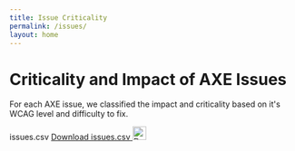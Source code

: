 ```yaml
---
title: Issue Criticality
permalink: /issues/
layout: home
---
```


<link rel="stylesheet" href="/assets/css/data.css">

# Criticality and Impact of AXE Issues
For each AXE issue, we classified the impact and criticality based on it's WCAG level and difficulty to fix. 


<span class="file-title">issues.csv</span>
<a href="{{ '/assets/issues.csv' | relative_url }}" download class="download-link" tabindex="0">
  <span class="visually-hidden">Download issues.csv</span>
  <img src="{{ '/assets/icons/download.svg' | relative_url }}" alt="Download issues.csv" width="24" height="24">
</a>

<div id="issues-table" class="file-preview-container" tabindex="-1">
  <table class="file-preview"></table>
</div>

<script src="https://cdn.jsdelivr.net/npm/papaparse@5.5.2/papaparse.min.js"></script>

<script>
  fetch('/assets/issues.csv')
    .then(response => response.text())
    .then(csvText => {
      const parsed = Papa.parse(csvText.trim(), { header: false });
      const rows = parsed.data;
      const table = document.querySelector('table');

      const caption = document.createElement('caption');
      caption.textContent = 'AXE Issues Table: Criticality and Impact';
      table.prepend(caption);

      // not using innerHTML because some of the file cells have HTML tags that are not escaped
      // header
      const thead = table.createTHead();
      const headerRow = thead.insertRow();
      rows[0].forEach(header => {
        const th = document.createElement('th');
        th.textContent = header;
        th.scope = "col";
        headerRow.appendChild(th);
      });

      // body
      const tbody = table.createTBody();
      rows.slice(1).forEach(row => {
        const tr = tbody.insertRow();
        row.forEach((cell, columnIndex) => {
          const td = document.createElement('td');

          if (columnIndex === 10 && cell.startsWith('http')) {
            const a = document.createElement('a');
            a.href = cell;
            a.setAttribute('aria-label', 'Visit Deque University explanation');
            a.tabIndex = 0
            a.textContent = cell;
            td.appendChild(a);
          } else {
            td.textContent = cell;
          }

          tr.appendChild(td);
        });
      });
    }).catch(error => console.error('Error fetching CSV file:', error));

    document.getElementById('issues-table').focus();
</script>
